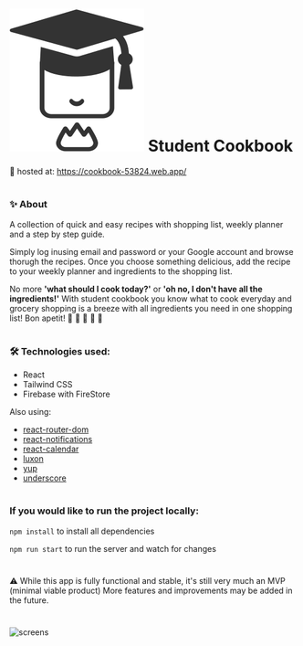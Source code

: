 # ![logo](src/assets/illustrations/logo.svg) Student Cookbook

🚀 hosted at: https://cookbook-53824.web.app/
#

### ✨ About

A collection of quick and easy recipes with shopping list, weekly planner and a step by step guide.

Simply log inusing email and password or your Google account and browse thorugh the recipes. Once you choose something delicious, add the recipe to your weekly planner and ingredients to the shopping list.

No more <B>'what should I cook today?'</b> or <b>'oh no, I don't have all the ingredients!'</b> With student cookbook you know what to cook everyday and grocery shopping is a breeze with all ingredients you need in one shopping list! Bon apetit! 
🍔 🌮 🥗 🍲 🧁
#

### 🛠 Technologies used: 
- React
- Tailwind CSS
- Firebase with FireStore

Also using: 
- [react-router-dom](https://reactrouter.com/)
- [react-notifications](https://www.npmjs.com/package/react-notifications)
- [react-calendar](https://www.npmjs.com/package/react-calendar)
- [luxon](https://moment.github.io/luxon/#/)
- [yup](https://github.com/jquense/yup)
- [underscore](http://underscorejs.org/)

#

### If you would like to run the project locally:

```npm install``` to install all dependencies

```npm run start``` to run the server and watch for changes

#

⚠️ 
While this app is fully functional and stable, it's still very much an MVP (minimal viable product) More features and improvements may be added in the future.

#

![screens](src/assets/images/screens.jpg)